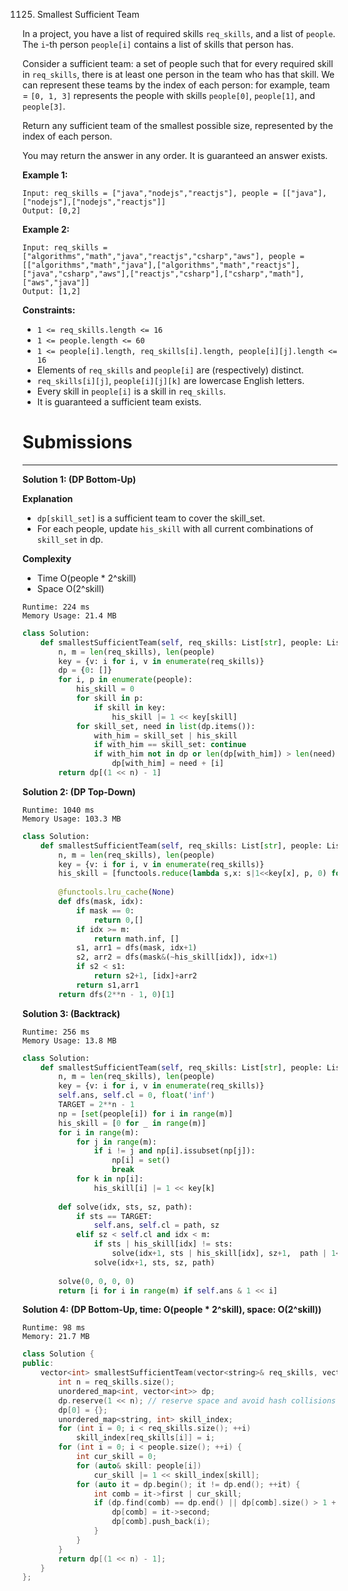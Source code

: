 1125. Smallest Sufficient Team

In a project, you have a list of required skills `req_skills`, and a list of `people`.  The `i`-th person `people[i]` contains a list of skills that person has.

Consider a sufficient team: a set of people such that for every required skill in `req_skills`, there is at least one person in the team who has that skill.  We can represent these teams by the index of each person: for example, team = `[0, 1, 3]` represents the people with skills `people[0]`, `people[1]`, and `people[3]`.

Return any sufficient team of the smallest possible size, represented by the index of each person.

You may return the answer in any order.  It is guaranteed an answer exists.

 

**Example 1:**
```
Input: req_skills = ["java","nodejs","reactjs"], people = [["java"],["nodejs"],["nodejs","reactjs"]]
Output: [0,2]
```

**Example 2:**
```
Input: req_skills = ["algorithms","math","java","reactjs","csharp","aws"], people = [["algorithms","math","java"],["algorithms","math","reactjs"],["java","csharp","aws"],["reactjs","csharp"],["csharp","math"],["aws","java"]]
Output: [1,2]
```

**Constraints:**

* `1 <= req_skills.length <= 16`
* `1 <= people.length <= 60`
* `1 <= people[i].length, req_skills[i].length, people[i][j].length <= 16`
* Elements of `req_skills` and `people[i]` are (respectively) distinct.
* `req_skills[i][j]`, `people[i][j][k]` are lowercase English letters.
* Every skill in `people[i]` is a skill in `req_skills`.
* It is guaranteed a sufficient team exists.

# Submissions
---
**Solution 1: (DP Bottom-Up)**

**Explanation**

* `dp[skill_set]` is a sufficient team to cover the skill_set.
* For each people, update `his_skill` with all current combinations of `skill_set` in dp.


**Complexity**

* Time O(people * 2^skill)
* Space O(2^skill)

```
Runtime: 224 ms
Memory Usage: 21.4 MB
```
```python
class Solution:
    def smallestSufficientTeam(self, req_skills: List[str], people: List[List[str]]) -> List[int]:
        n, m = len(req_skills), len(people)
        key = {v: i for i, v in enumerate(req_skills)}
        dp = {0: []}
        for i, p in enumerate(people):
            his_skill = 0
            for skill in p:
                if skill in key:
                    his_skill |= 1 << key[skill]
            for skill_set, need in list(dp.items()):
                with_him = skill_set | his_skill
                if with_him == skill_set: continue
                if with_him not in dp or len(dp[with_him]) > len(need) + 1:
                    dp[with_him] = need + [i]
        return dp[(1 << n) - 1]
```

**Solution 2: (DP Top-Down)**
```
Runtime: 1040 ms
Memory Usage: 103.3 MB
```
```python
class Solution:
    def smallestSufficientTeam(self, req_skills: List[str], people: List[List[str]]) -> List[int]:
        n, m = len(req_skills), len(people)
        key = {v: i for i, v in enumerate(req_skills)}
        his_skill = [functools.reduce(lambda s,x: s|1<<key[x], p, 0) for p in people]
        
        @functools.lru_cache(None)
        def dfs(mask, idx):
            if mask == 0:
                return 0,[]
            if idx >= m:
                return math.inf, []
            s1, arr1 = dfs(mask, idx+1)
            s2, arr2 = dfs(mask&(~his_skill[idx]), idx+1)
            if s2 < s1:
                return s2+1, [idx]+arr2
            return s1,arr1
        return dfs(2**n - 1, 0)[1]
```

**Solution 3: (Backtrack)**
```
Runtime: 256 ms
Memory Usage: 13.8 MB
```
```python
class Solution:
    def smallestSufficientTeam(self, req_skills: List[str], people: List[List[str]]) -> List[int]:
        n, m = len(req_skills), len(people)
        key = {v: i for i, v in enumerate(req_skills)}
        self.ans, self.cl = 0, float('inf')
        TARGET = 2**n - 1
        np = [set(people[i]) for i in range(m)]
        his_skill = [0 for _ in range(m)]
        for i in range(m):
            for j in range(m):
                if i != j and np[i].issubset(np[j]):
                    np[i] = set()
                    break
            for k in np[i]:
                his_skill[i] |= 1 << key[k]
        
        def solve(idx, sts, sz, path):
            if sts == TARGET:
                self.ans, self.cl = path, sz
            elif sz < self.cl and idx < m:
                if sts | his_skill[idx] != sts:
                    solve(idx+1, sts | his_skill[idx], sz+1,  path | 1<<idx)
                solve(idx+1, sts, sz, path)
                
        solve(0, 0, 0, 0)
        return [i for i in range(m) if self.ans & 1 << i]
```

**Solution 4: (DP Bottom-Up, time: O(people * 2^skill), space: O(2^skill))**
```
Runtime: 98 ms
Memory: 21.7 MB
```
```c++
class Solution {
public:
    vector<int> smallestSufficientTeam(vector<string>& req_skills, vector<vector<string>>& people) {
        int n = req_skills.size();
        unordered_map<int, vector<int>> dp;
        dp.reserve(1 << n); // reserve space and avoid hash collisions
        dp[0] = {};
        unordered_map<string, int> skill_index;
        for (int i = 0; i < req_skills.size(); ++i)
            skill_index[req_skills[i]] = i;
        for (int i = 0; i < people.size(); ++i) {
            int cur_skill = 0;
            for (auto& skill: people[i])
                cur_skill |= 1 << skill_index[skill];
            for (auto it = dp.begin(); it != dp.end(); ++it) {
                int comb = it->first | cur_skill;
                if (dp.find(comb) == dp.end() || dp[comb].size() > 1 + dp[it->first].size()) {
                    dp[comb] = it->second;
                    dp[comb].push_back(i);
                }
            }
        }
        return dp[(1 << n) - 1];
    }
};
```
